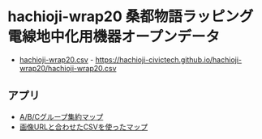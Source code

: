 # hachioji-wrap20 桑都物語ラッピング電線地中化用機器オープンデータ

- [hachioji-wrap20.csv](hachioji-wrap20.csv) - https://hachioji-civictech.github.io/hachioji-wrap20/hachioji-wrap20.csv

## アプリ

- [A/B/Cグループ集約マップ](https://ss.sabae.cc/#834)
- [画像URLと合わせたCSVを使ったマップ](https://ss.sabae.cc/#836)


